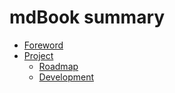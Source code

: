 # mdBook summary

- [Foreword](FOREWORD.md)
- [Project](project/README.md)
	- [Roadmap](project/roadmap.md)
	- [Development](project/development.md)